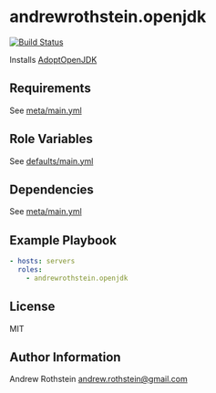 andrewrothstein.openjdk
=========
[![Build Status](https://travis-ci.org/andrewrothstein/ansible-openjdk.svg?branch=master)](https://travis-ci.org/andrewrothstein/ansible-openjdk)

Installs [AdoptOpenJDK](https://adoptopenjdk.net/)

Requirements
------------

See [meta/main.yml](meta/main.yml)

Role Variables
--------------

See [defaults/main.yml](defaults/main.yml)

Dependencies
------------

See [meta/main.yml](meta/main.yml)

Example Playbook
----------------

```yml
- hosts: servers
  roles:
    - andrewrothstein.openjdk
```

License
-------

MIT

Author Information
------------------

Andrew Rothstein <andrew.rothstein@gmail.com>
